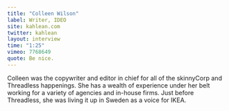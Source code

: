 ```yaml
---
title: "Colleen Wilson"
label: Writer, IDEO
site: kahlean.com
twitter: kahlean
layout: interview
time: "1:25"
vimeo: 7768649
quote: Be nice.
---
```


Colleen was the copywriter and editor in chief for all of the skinnyCorp and Threadless happenings. She has a wealth of experience under her belt working for a variety of agencies and in-house firms. Just before Threadless, she was living it up in Sweden as a voice for IKEA.
